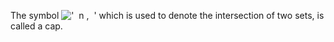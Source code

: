 The symbol !['  n ,  '](../dictionary/equation_images/2434.1..png) which
is used to denote the intersection of two sets, is called a cap.
